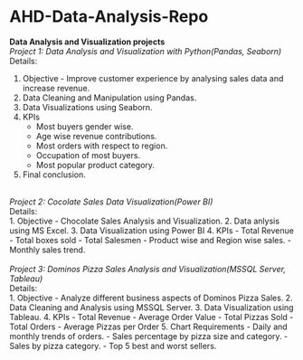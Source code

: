 # AHD-Data-Analysis-Repo
<b>Data Analysis and Visualization projects</b>
<br>
<i>Project 1: Data Analysis and Visualization with Python(Pandas, Seaborn)</i>
</br>
Details:
1. Objective - Improve customer experience by analysing sales data and increase revenue.
2. Data Cleaning and Manipulation using Pandas.
3. Data Visualizations using Seaborn.
4. KPIs
    - Most buyers gender wise.
    - Age wise revenue contributions.
    - Most orders with respect to region.
    - Occupation of most buyers.
    - Most popular product category.
5. Final conclusion.

<br>
<i>Project 2: Cocolate Sales Data Visualization(Power BI)</i>
</br>
Details:
<br>
1. Objective - Chocolate Sales Analysis and Visualization.
2. Data anlysis using MS Excel.
3. Data Visualization using Power BI
4. KPIs
    - Total Revenue
    - Total boxes sold
    - Total Salesmen
    - Product wise and Region wise sales.
    - Monthly sales trend.
<br>
<br>
<i>Project 3: Dominos Pizza Sales Analysis and Visualization(MSSQL Server, Tableau)</i>
</br>
Details:
<br>
1. Objective - Analyze different business aspects of Dominos Pizza Sales.
2. Data Cleaning and Analysis using MSSQL Server.
3. Data Visualization using Tableau.
4. KPIs
    - Total Revenue
    - Average Order Value
    - Total Pizzas Sold
    - Total Orders
    - Average Pizzas per Order
5. Chart Requirements
    - Daily and monthly trends of orders.
    - Sales percentage by pizza size and category.
    - Sales by pizza category.
    - Top 5 best and worst sellers.
</br>